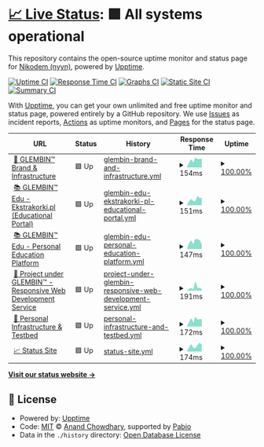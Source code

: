 # [📈 Live Status](https://demo.upptime.js.org): <!--live status--> **🟩 All systems operational**

This repository contains the open-source uptime monitor and status page for [Nikodem (nyyn)](https://nglembin.pl), powered by [Upptime](https://github.com/upptime/upptime).

[![Uptime CI](https://github.com/nglembin/status/workflows/Uptime%20CI/badge.svg)](https://github.com/nglembin/status/actions?query=workflow%3A%22Uptime+CI%22)
[![Response Time CI](https://github.com/nglembin/status/workflows/Response%20Time%20CI/badge.svg)](https://github.com/nglembin/status/actions?query=workflow%3A%22Response+Time+CI%22)
[![Graphs CI](https://github.com/nglembin/status/workflows/Graphs%20CI/badge.svg)](https://github.com/nglembin/status/actions?query=workflow%3A%22Graphs+CI%22)
[![Static Site CI](https://github.com/nglembin/status/workflows/Static%20Site%20CI/badge.svg)](https://github.com/nglembin/status/actions?query=workflow%3A%22Static+Site+CI%22)
[![Summary CI](https://github.com/nglembin/status/workflows/Summary%20CI/badge.svg)](https://github.com/nglembin/status/actions?query=workflow%3A%22Summary+CI%22)

With [Upptime](https://upptime.js.org), you can get your own unlimited and free uptime monitor and status page, powered entirely by a GitHub repository. We use [Issues](https://github.com/nglembin/status/issues) as incident reports, [Actions](https://github.com/nglembin/status/actions) as uptime monitors, and [Pages](https://demo.upptime.js.org) for the status page.

<!--start: status pages-->
<!-- This summary is generated by Upptime (https://github.com/upptime/upptime) -->
<!-- Do not edit this manually, your changes will be overwritten -->
<!-- prettier-ignore -->
| URL | Status | History | Response Time | Uptime |
| --- | ------ | ------- | ------------- | ------ |
| <img alt="" src="https://icons.duckduckgo.com/ip3/glembin.pl.ico" height="13"> [💼 GLEMBIN™ Brand & Infrastructure](https://glembin.pl/) | 🟩 Up | [glembin-brand-and-infrastructure.yml](https://github.com/glembin/status/commits/HEAD/history/glembin-brand-and-infrastructure.yml) | <details><summary><img alt="Response time graph" src="./graphs/glembin-brand-and-infrastructure/response-time-week.png" height="20"> 154ms</summary><br><a href="https://status.glembin.pl/history/glembin-brand-and-infrastructure"><img alt="Response time 199" src="https://img.shields.io/endpoint?url=https%3A%2F%2Fraw.githubusercontent.com%2Fglembin%2Fstatus%2FHEAD%2Fapi%2Fglembin-brand-and-infrastructure%2Fresponse-time.json"></a><br><a href="https://status.glembin.pl/history/glembin-brand-and-infrastructure"><img alt="24-hour response time 181" src="https://img.shields.io/endpoint?url=https%3A%2F%2Fraw.githubusercontent.com%2Fglembin%2Fstatus%2FHEAD%2Fapi%2Fglembin-brand-and-infrastructure%2Fresponse-time-day.json"></a><br><a href="https://status.glembin.pl/history/glembin-brand-and-infrastructure"><img alt="7-day response time 154" src="https://img.shields.io/endpoint?url=https%3A%2F%2Fraw.githubusercontent.com%2Fglembin%2Fstatus%2FHEAD%2Fapi%2Fglembin-brand-and-infrastructure%2Fresponse-time-week.json"></a><br><a href="https://status.glembin.pl/history/glembin-brand-and-infrastructure"><img alt="30-day response time 170" src="https://img.shields.io/endpoint?url=https%3A%2F%2Fraw.githubusercontent.com%2Fglembin%2Fstatus%2FHEAD%2Fapi%2Fglembin-brand-and-infrastructure%2Fresponse-time-month.json"></a><br><a href="https://status.glembin.pl/history/glembin-brand-and-infrastructure"><img alt="1-year response time 199" src="https://img.shields.io/endpoint?url=https%3A%2F%2Fraw.githubusercontent.com%2Fglembin%2Fstatus%2FHEAD%2Fapi%2Fglembin-brand-and-infrastructure%2Fresponse-time-year.json"></a></details> | <details><summary><a href="https://status.glembin.pl/history/glembin-brand-and-infrastructure">100.00%</a></summary><a href="https://status.glembin.pl/history/glembin-brand-and-infrastructure"><img alt="All-time uptime 99.93%" src="https://img.shields.io/endpoint?url=https%3A%2F%2Fraw.githubusercontent.com%2Fglembin%2Fstatus%2FHEAD%2Fapi%2Fglembin-brand-and-infrastructure%2Fuptime.json"></a><br><a href="https://status.glembin.pl/history/glembin-brand-and-infrastructure"><img alt="24-hour uptime 100.00%" src="https://img.shields.io/endpoint?url=https%3A%2F%2Fraw.githubusercontent.com%2Fglembin%2Fstatus%2FHEAD%2Fapi%2Fglembin-brand-and-infrastructure%2Fuptime-day.json"></a><br><a href="https://status.glembin.pl/history/glembin-brand-and-infrastructure"><img alt="7-day uptime 100.00%" src="https://img.shields.io/endpoint?url=https%3A%2F%2Fraw.githubusercontent.com%2Fglembin%2Fstatus%2FHEAD%2Fapi%2Fglembin-brand-and-infrastructure%2Fuptime-week.json"></a><br><a href="https://status.glembin.pl/history/glembin-brand-and-infrastructure"><img alt="30-day uptime 100.00%" src="https://img.shields.io/endpoint?url=https%3A%2F%2Fraw.githubusercontent.com%2Fglembin%2Fstatus%2FHEAD%2Fapi%2Fglembin-brand-and-infrastructure%2Fuptime-month.json"></a><br><a href="https://status.glembin.pl/history/glembin-brand-and-infrastructure"><img alt="1-year uptime 99.93%" src="https://img.shields.io/endpoint?url=https%3A%2F%2Fraw.githubusercontent.com%2Fglembin%2Fstatus%2FHEAD%2Fapi%2Fglembin-brand-and-infrastructure%2Fuptime-year.json"></a></details>
| <img alt="" src="https://icons.duckduckgo.com/ip3/ekstrakorki.pl.ico" height="13"> [📚 GLEMBIN™ Edu - Ekstrakorki.pl (Educational Portal)](https://ekstrakorki.pl/) | 🟩 Up | [glembin-edu-ekstrakorki-pl-educational-portal.yml](https://github.com/glembin/status/commits/HEAD/history/glembin-edu-ekstrakorki-pl-educational-portal.yml) | <details><summary><img alt="Response time graph" src="./graphs/glembin-edu-ekstrakorki-pl-educational-portal/response-time-week.png" height="20"> 151ms</summary><br><a href="https://status.glembin.pl/history/glembin-edu-ekstrakorki-pl-educational-portal"><img alt="Response time 188" src="https://img.shields.io/endpoint?url=https%3A%2F%2Fraw.githubusercontent.com%2Fglembin%2Fstatus%2FHEAD%2Fapi%2Fglembin-edu-ekstrakorki-pl-educational-portal%2Fresponse-time.json"></a><br><a href="https://status.glembin.pl/history/glembin-edu-ekstrakorki-pl-educational-portal"><img alt="24-hour response time 191" src="https://img.shields.io/endpoint?url=https%3A%2F%2Fraw.githubusercontent.com%2Fglembin%2Fstatus%2FHEAD%2Fapi%2Fglembin-edu-ekstrakorki-pl-educational-portal%2Fresponse-time-day.json"></a><br><a href="https://status.glembin.pl/history/glembin-edu-ekstrakorki-pl-educational-portal"><img alt="7-day response time 151" src="https://img.shields.io/endpoint?url=https%3A%2F%2Fraw.githubusercontent.com%2Fglembin%2Fstatus%2FHEAD%2Fapi%2Fglembin-edu-ekstrakorki-pl-educational-portal%2Fresponse-time-week.json"></a><br><a href="https://status.glembin.pl/history/glembin-edu-ekstrakorki-pl-educational-portal"><img alt="30-day response time 175" src="https://img.shields.io/endpoint?url=https%3A%2F%2Fraw.githubusercontent.com%2Fglembin%2Fstatus%2FHEAD%2Fapi%2Fglembin-edu-ekstrakorki-pl-educational-portal%2Fresponse-time-month.json"></a><br><a href="https://status.glembin.pl/history/glembin-edu-ekstrakorki-pl-educational-portal"><img alt="1-year response time 188" src="https://img.shields.io/endpoint?url=https%3A%2F%2Fraw.githubusercontent.com%2Fglembin%2Fstatus%2FHEAD%2Fapi%2Fglembin-edu-ekstrakorki-pl-educational-portal%2Fresponse-time-year.json"></a></details> | <details><summary><a href="https://status.glembin.pl/history/glembin-edu-ekstrakorki-pl-educational-portal">100.00%</a></summary><a href="https://status.glembin.pl/history/glembin-edu-ekstrakorki-pl-educational-portal"><img alt="All-time uptime 99.96%" src="https://img.shields.io/endpoint?url=https%3A%2F%2Fraw.githubusercontent.com%2Fglembin%2Fstatus%2FHEAD%2Fapi%2Fglembin-edu-ekstrakorki-pl-educational-portal%2Fuptime.json"></a><br><a href="https://status.glembin.pl/history/glembin-edu-ekstrakorki-pl-educational-portal"><img alt="24-hour uptime 100.00%" src="https://img.shields.io/endpoint?url=https%3A%2F%2Fraw.githubusercontent.com%2Fglembin%2Fstatus%2FHEAD%2Fapi%2Fglembin-edu-ekstrakorki-pl-educational-portal%2Fuptime-day.json"></a><br><a href="https://status.glembin.pl/history/glembin-edu-ekstrakorki-pl-educational-portal"><img alt="7-day uptime 100.00%" src="https://img.shields.io/endpoint?url=https%3A%2F%2Fraw.githubusercontent.com%2Fglembin%2Fstatus%2FHEAD%2Fapi%2Fglembin-edu-ekstrakorki-pl-educational-portal%2Fuptime-week.json"></a><br><a href="https://status.glembin.pl/history/glembin-edu-ekstrakorki-pl-educational-portal"><img alt="30-day uptime 100.00%" src="https://img.shields.io/endpoint?url=https%3A%2F%2Fraw.githubusercontent.com%2Fglembin%2Fstatus%2FHEAD%2Fapi%2Fglembin-edu-ekstrakorki-pl-educational-portal%2Fuptime-month.json"></a><br><a href="https://status.glembin.pl/history/glembin-edu-ekstrakorki-pl-educational-portal"><img alt="1-year uptime 99.96%" src="https://img.shields.io/endpoint?url=https%3A%2F%2Fraw.githubusercontent.com%2Fglembin%2Fstatus%2FHEAD%2Fapi%2Fglembin-edu-ekstrakorki-pl-educational-portal%2Fuptime-year.json"></a></details>
| <img alt="" src="https://icons.duckduckgo.com/ip3/korki.nglembin.pl.ico" height="13"> [📚 GLEMBIN™ Edu - Personal Education Platform](https://korki.nglembin.pl/) | 🟩 Up | [glembin-edu-personal-education-platform.yml](https://github.com/glembin/status/commits/HEAD/history/glembin-edu-personal-education-platform.yml) | <details><summary><img alt="Response time graph" src="./graphs/glembin-edu-personal-education-platform/response-time-week.png" height="20"> 147ms</summary><br><a href="https://status.glembin.pl/history/glembin-edu-personal-education-platform"><img alt="Response time 201" src="https://img.shields.io/endpoint?url=https%3A%2F%2Fraw.githubusercontent.com%2Fglembin%2Fstatus%2FHEAD%2Fapi%2Fglembin-edu-personal-education-platform%2Fresponse-time.json"></a><br><a href="https://status.glembin.pl/history/glembin-edu-personal-education-platform"><img alt="24-hour response time 78" src="https://img.shields.io/endpoint?url=https%3A%2F%2Fraw.githubusercontent.com%2Fglembin%2Fstatus%2FHEAD%2Fapi%2Fglembin-edu-personal-education-platform%2Fresponse-time-day.json"></a><br><a href="https://status.glembin.pl/history/glembin-edu-personal-education-platform"><img alt="7-day response time 147" src="https://img.shields.io/endpoint?url=https%3A%2F%2Fraw.githubusercontent.com%2Fglembin%2Fstatus%2FHEAD%2Fapi%2Fglembin-edu-personal-education-platform%2Fresponse-time-week.json"></a><br><a href="https://status.glembin.pl/history/glembin-edu-personal-education-platform"><img alt="30-day response time 169" src="https://img.shields.io/endpoint?url=https%3A%2F%2Fraw.githubusercontent.com%2Fglembin%2Fstatus%2FHEAD%2Fapi%2Fglembin-edu-personal-education-platform%2Fresponse-time-month.json"></a><br><a href="https://status.glembin.pl/history/glembin-edu-personal-education-platform"><img alt="1-year response time 201" src="https://img.shields.io/endpoint?url=https%3A%2F%2Fraw.githubusercontent.com%2Fglembin%2Fstatus%2FHEAD%2Fapi%2Fglembin-edu-personal-education-platform%2Fresponse-time-year.json"></a></details> | <details><summary><a href="https://status.glembin.pl/history/glembin-edu-personal-education-platform">100.00%</a></summary><a href="https://status.glembin.pl/history/glembin-edu-personal-education-platform"><img alt="All-time uptime 99.96%" src="https://img.shields.io/endpoint?url=https%3A%2F%2Fraw.githubusercontent.com%2Fglembin%2Fstatus%2FHEAD%2Fapi%2Fglembin-edu-personal-education-platform%2Fuptime.json"></a><br><a href="https://status.glembin.pl/history/glembin-edu-personal-education-platform"><img alt="24-hour uptime 100.00%" src="https://img.shields.io/endpoint?url=https%3A%2F%2Fraw.githubusercontent.com%2Fglembin%2Fstatus%2FHEAD%2Fapi%2Fglembin-edu-personal-education-platform%2Fuptime-day.json"></a><br><a href="https://status.glembin.pl/history/glembin-edu-personal-education-platform"><img alt="7-day uptime 100.00%" src="https://img.shields.io/endpoint?url=https%3A%2F%2Fraw.githubusercontent.com%2Fglembin%2Fstatus%2FHEAD%2Fapi%2Fglembin-edu-personal-education-platform%2Fuptime-week.json"></a><br><a href="https://status.glembin.pl/history/glembin-edu-personal-education-platform"><img alt="30-day uptime 100.00%" src="https://img.shields.io/endpoint?url=https%3A%2F%2Fraw.githubusercontent.com%2Fglembin%2Fstatus%2FHEAD%2Fapi%2Fglembin-edu-personal-education-platform%2Fuptime-month.json"></a><br><a href="https://status.glembin.pl/history/glembin-edu-personal-education-platform"><img alt="1-year uptime 99.96%" src="https://img.shields.io/endpoint?url=https%3A%2F%2Fraw.githubusercontent.com%2Fglembin%2Fstatus%2FHEAD%2Fapi%2Fglembin-edu-personal-education-platform%2Fuptime-year.json"></a></details>
| <img alt="" src="https://icons.duckduckgo.com/ip3/strony.nglembin.pl.ico" height="13"> [🧩 Project under GLEMBIN™ - Responsive Web Development Service](https://strony.nglembin.pl/) | 🟩 Up | [project-under-glembin-responsive-web-development-service.yml](https://github.com/glembin/status/commits/HEAD/history/project-under-glembin-responsive-web-development-service.yml) | <details><summary><img alt="Response time graph" src="./graphs/project-under-glembin-responsive-web-development-service/response-time-week.png" height="20"> 191ms</summary><br><a href="https://status.glembin.pl/history/project-under-glembin-responsive-web-development-service"><img alt="Response time 190" src="https://img.shields.io/endpoint?url=https%3A%2F%2Fraw.githubusercontent.com%2Fglembin%2Fstatus%2FHEAD%2Fapi%2Fproject-under-glembin-responsive-web-development-service%2Fresponse-time.json"></a><br><a href="https://status.glembin.pl/history/project-under-glembin-responsive-web-development-service"><img alt="24-hour response time 87" src="https://img.shields.io/endpoint?url=https%3A%2F%2Fraw.githubusercontent.com%2Fglembin%2Fstatus%2FHEAD%2Fapi%2Fproject-under-glembin-responsive-web-development-service%2Fresponse-time-day.json"></a><br><a href="https://status.glembin.pl/history/project-under-glembin-responsive-web-development-service"><img alt="7-day response time 191" src="https://img.shields.io/endpoint?url=https%3A%2F%2Fraw.githubusercontent.com%2Fglembin%2Fstatus%2FHEAD%2Fapi%2Fproject-under-glembin-responsive-web-development-service%2Fresponse-time-week.json"></a><br><a href="https://status.glembin.pl/history/project-under-glembin-responsive-web-development-service"><img alt="30-day response time 171" src="https://img.shields.io/endpoint?url=https%3A%2F%2Fraw.githubusercontent.com%2Fglembin%2Fstatus%2FHEAD%2Fapi%2Fproject-under-glembin-responsive-web-development-service%2Fresponse-time-month.json"></a><br><a href="https://status.glembin.pl/history/project-under-glembin-responsive-web-development-service"><img alt="1-year response time 190" src="https://img.shields.io/endpoint?url=https%3A%2F%2Fraw.githubusercontent.com%2Fglembin%2Fstatus%2FHEAD%2Fapi%2Fproject-under-glembin-responsive-web-development-service%2Fresponse-time-year.json"></a></details> | <details><summary><a href="https://status.glembin.pl/history/project-under-glembin-responsive-web-development-service">100.00%</a></summary><a href="https://status.glembin.pl/history/project-under-glembin-responsive-web-development-service"><img alt="All-time uptime 100.00%" src="https://img.shields.io/endpoint?url=https%3A%2F%2Fraw.githubusercontent.com%2Fglembin%2Fstatus%2FHEAD%2Fapi%2Fproject-under-glembin-responsive-web-development-service%2Fuptime.json"></a><br><a href="https://status.glembin.pl/history/project-under-glembin-responsive-web-development-service"><img alt="24-hour uptime 100.00%" src="https://img.shields.io/endpoint?url=https%3A%2F%2Fraw.githubusercontent.com%2Fglembin%2Fstatus%2FHEAD%2Fapi%2Fproject-under-glembin-responsive-web-development-service%2Fuptime-day.json"></a><br><a href="https://status.glembin.pl/history/project-under-glembin-responsive-web-development-service"><img alt="7-day uptime 100.00%" src="https://img.shields.io/endpoint?url=https%3A%2F%2Fraw.githubusercontent.com%2Fglembin%2Fstatus%2FHEAD%2Fapi%2Fproject-under-glembin-responsive-web-development-service%2Fuptime-week.json"></a><br><a href="https://status.glembin.pl/history/project-under-glembin-responsive-web-development-service"><img alt="30-day uptime 100.00%" src="https://img.shields.io/endpoint?url=https%3A%2F%2Fraw.githubusercontent.com%2Fglembin%2Fstatus%2FHEAD%2Fapi%2Fproject-under-glembin-responsive-web-development-service%2Fuptime-month.json"></a><br><a href="https://status.glembin.pl/history/project-under-glembin-responsive-web-development-service"><img alt="1-year uptime 100.00%" src="https://img.shields.io/endpoint?url=https%3A%2F%2Fraw.githubusercontent.com%2Fglembin%2Fstatus%2FHEAD%2Fapi%2Fproject-under-glembin-responsive-web-development-service%2Fuptime-year.json"></a></details>
| <img alt="" src="https://icons.duckduckgo.com/ip3/nglembin.pl.ico" height="13"> [🧪 Personal Infrastructure & Testbed](https://nglembin.pl/) | 🟩 Up | [personal-infrastructure-and-testbed.yml](https://github.com/glembin/status/commits/HEAD/history/personal-infrastructure-and-testbed.yml) | <details><summary><img alt="Response time graph" src="./graphs/personal-infrastructure-and-testbed/response-time-week.png" height="20"> 172ms</summary><br><a href="https://status.glembin.pl/history/personal-infrastructure-and-testbed"><img alt="Response time 253" src="https://img.shields.io/endpoint?url=https%3A%2F%2Fraw.githubusercontent.com%2Fglembin%2Fstatus%2FHEAD%2Fapi%2Fpersonal-infrastructure-and-testbed%2Fresponse-time.json"></a><br><a href="https://status.glembin.pl/history/personal-infrastructure-and-testbed"><img alt="24-hour response time 186" src="https://img.shields.io/endpoint?url=https%3A%2F%2Fraw.githubusercontent.com%2Fglembin%2Fstatus%2FHEAD%2Fapi%2Fpersonal-infrastructure-and-testbed%2Fresponse-time-day.json"></a><br><a href="https://status.glembin.pl/history/personal-infrastructure-and-testbed"><img alt="7-day response time 172" src="https://img.shields.io/endpoint?url=https%3A%2F%2Fraw.githubusercontent.com%2Fglembin%2Fstatus%2FHEAD%2Fapi%2Fpersonal-infrastructure-and-testbed%2Fresponse-time-week.json"></a><br><a href="https://status.glembin.pl/history/personal-infrastructure-and-testbed"><img alt="30-day response time 180" src="https://img.shields.io/endpoint?url=https%3A%2F%2Fraw.githubusercontent.com%2Fglembin%2Fstatus%2FHEAD%2Fapi%2Fpersonal-infrastructure-and-testbed%2Fresponse-time-month.json"></a><br><a href="https://status.glembin.pl/history/personal-infrastructure-and-testbed"><img alt="1-year response time 253" src="https://img.shields.io/endpoint?url=https%3A%2F%2Fraw.githubusercontent.com%2Fglembin%2Fstatus%2FHEAD%2Fapi%2Fpersonal-infrastructure-and-testbed%2Fresponse-time-year.json"></a></details> | <details><summary><a href="https://status.glembin.pl/history/personal-infrastructure-and-testbed">100.00%</a></summary><a href="https://status.glembin.pl/history/personal-infrastructure-and-testbed"><img alt="All-time uptime 99.96%" src="https://img.shields.io/endpoint?url=https%3A%2F%2Fraw.githubusercontent.com%2Fglembin%2Fstatus%2FHEAD%2Fapi%2Fpersonal-infrastructure-and-testbed%2Fuptime.json"></a><br><a href="https://status.glembin.pl/history/personal-infrastructure-and-testbed"><img alt="24-hour uptime 100.00%" src="https://img.shields.io/endpoint?url=https%3A%2F%2Fraw.githubusercontent.com%2Fglembin%2Fstatus%2FHEAD%2Fapi%2Fpersonal-infrastructure-and-testbed%2Fuptime-day.json"></a><br><a href="https://status.glembin.pl/history/personal-infrastructure-and-testbed"><img alt="7-day uptime 100.00%" src="https://img.shields.io/endpoint?url=https%3A%2F%2Fraw.githubusercontent.com%2Fglembin%2Fstatus%2FHEAD%2Fapi%2Fpersonal-infrastructure-and-testbed%2Fuptime-week.json"></a><br><a href="https://status.glembin.pl/history/personal-infrastructure-and-testbed"><img alt="30-day uptime 100.00%" src="https://img.shields.io/endpoint?url=https%3A%2F%2Fraw.githubusercontent.com%2Fglembin%2Fstatus%2FHEAD%2Fapi%2Fpersonal-infrastructure-and-testbed%2Fuptime-month.json"></a><br><a href="https://status.glembin.pl/history/personal-infrastructure-and-testbed"><img alt="1-year uptime 99.96%" src="https://img.shields.io/endpoint?url=https%3A%2F%2Fraw.githubusercontent.com%2Fglembin%2Fstatus%2FHEAD%2Fapi%2Fpersonal-infrastructure-and-testbed%2Fuptime-year.json"></a></details>
| <img alt="" src="https://icons.duckduckgo.com/ip3/status.glembin.pl.ico" height="13"> [📈 Status Site](https://status.glembin.pl/) | 🟩 Up | [status-site.yml](https://github.com/glembin/status/commits/HEAD/history/status-site.yml) | <details><summary><img alt="Response time graph" src="./graphs/status-site/response-time-week.png" height="20"> 174ms</summary><br><a href="https://status.glembin.pl/history/status-site"><img alt="Response time 202" src="https://img.shields.io/endpoint?url=https%3A%2F%2Fraw.githubusercontent.com%2Fglembin%2Fstatus%2FHEAD%2Fapi%2Fstatus-site%2Fresponse-time.json"></a><br><a href="https://status.glembin.pl/history/status-site"><img alt="24-hour response time 196" src="https://img.shields.io/endpoint?url=https%3A%2F%2Fraw.githubusercontent.com%2Fglembin%2Fstatus%2FHEAD%2Fapi%2Fstatus-site%2Fresponse-time-day.json"></a><br><a href="https://status.glembin.pl/history/status-site"><img alt="7-day response time 174" src="https://img.shields.io/endpoint?url=https%3A%2F%2Fraw.githubusercontent.com%2Fglembin%2Fstatus%2FHEAD%2Fapi%2Fstatus-site%2Fresponse-time-week.json"></a><br><a href="https://status.glembin.pl/history/status-site"><img alt="30-day response time 197" src="https://img.shields.io/endpoint?url=https%3A%2F%2Fraw.githubusercontent.com%2Fglembin%2Fstatus%2FHEAD%2Fapi%2Fstatus-site%2Fresponse-time-month.json"></a><br><a href="https://status.glembin.pl/history/status-site"><img alt="1-year response time 202" src="https://img.shields.io/endpoint?url=https%3A%2F%2Fraw.githubusercontent.com%2Fglembin%2Fstatus%2FHEAD%2Fapi%2Fstatus-site%2Fresponse-time-year.json"></a></details> | <details><summary><a href="https://status.glembin.pl/history/status-site">100.00%</a></summary><a href="https://status.glembin.pl/history/status-site"><img alt="All-time uptime 99.92%" src="https://img.shields.io/endpoint?url=https%3A%2F%2Fraw.githubusercontent.com%2Fglembin%2Fstatus%2FHEAD%2Fapi%2Fstatus-site%2Fuptime.json"></a><br><a href="https://status.glembin.pl/history/status-site"><img alt="24-hour uptime 100.00%" src="https://img.shields.io/endpoint?url=https%3A%2F%2Fraw.githubusercontent.com%2Fglembin%2Fstatus%2FHEAD%2Fapi%2Fstatus-site%2Fuptime-day.json"></a><br><a href="https://status.glembin.pl/history/status-site"><img alt="7-day uptime 100.00%" src="https://img.shields.io/endpoint?url=https%3A%2F%2Fraw.githubusercontent.com%2Fglembin%2Fstatus%2FHEAD%2Fapi%2Fstatus-site%2Fuptime-week.json"></a><br><a href="https://status.glembin.pl/history/status-site"><img alt="30-day uptime 100.00%" src="https://img.shields.io/endpoint?url=https%3A%2F%2Fraw.githubusercontent.com%2Fglembin%2Fstatus%2FHEAD%2Fapi%2Fstatus-site%2Fuptime-month.json"></a><br><a href="https://status.glembin.pl/history/status-site"><img alt="1-year uptime 99.92%" src="https://img.shields.io/endpoint?url=https%3A%2F%2Fraw.githubusercontent.com%2Fglembin%2Fstatus%2FHEAD%2Fapi%2Fstatus-site%2Fuptime-year.json"></a></details>

<!--end: status pages-->

[**Visit our status website →**](https://demo.upptime.js.org)

## 📄 License

- Powered by: [Upptime](https://github.com/upptime/upptime)
- Code: [MIT](./LICENSE) © [Anand Chowdhary](https://anandchowdhary.com), supported by [Pabio](https://pabio.com)
- Data in the `./history` directory: [Open Database License](https://opendatacommons.org/licenses/odbl/1-0/)
